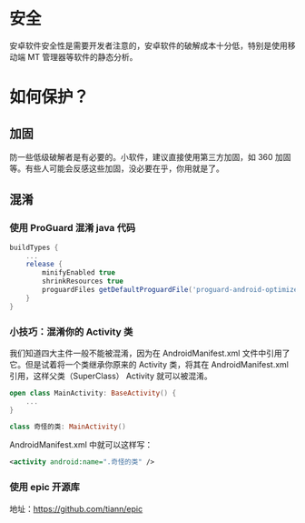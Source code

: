# 安全

安卓软件安全性是需要开发者注意的，安卓软件的破解成本十分低，特别是使用移动端 MT 管理器等软件的静态分析。

# 如何保护？

## 加固

防一些低级破解者是有必要的。小软件，建议直接使用第三方加固，如 360 加固等。有些人可能会反感这些加固，没必要在乎，你用就是了。

## 混淆

### 使用 ProGuard 混淆 java 代码

```groovy
buildTypes {
    ...
    release {
        minifyEnabled true
        shrinkResources true
        proguardFiles getDefaultProguardFile('proguard-android-optimize.txt'), 'proguard-rules.pro'
    }
}
```

### 小技巧：混淆你的 Activity 类

我们知道四大主件一般不能被混淆，因为在 AndroidManifest.xml 文件中引用了它。但是试着将一个类继承你原来的 Activity 类，将其在 AndroidManifest.xml 引用，这样父类（SuperClass） Activity 就可以被混淆。

```kotlin
open class MainActivity: BaseActivity() {
    ...
}
```

```kotlin
class 奇怪的类: MainActivity()
```

AndroidManifest.xml 中就可以这样写：

```xml
<activity android:name=".奇怪的类" />
```

### 使用 epic 开源库

地址：https://github.com/tiann/epic
